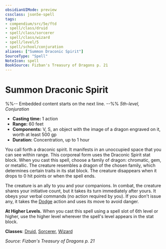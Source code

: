```yaml
---
obsidianUIMode: preview
cssclass: json5e-spell
tags:
- compendium/src/5e/ftd
- spell/class/druid
- spell/class/sorcerer
- spell/class/wizard
- spell/level/5
- spell/school/conjuration
aliases: ["Summon Draconic Spirit"]
SourceType: "Spell"
NoteIcon: spell
BookSource: Fizban's Treasury of Dragons p. 21
---
```

# Summon Draconic Spirit
%%-- Embedded content starts on the next line. --%%
*5th-level, Conjuration*  

- **Casting time:** 1 action
- **Range:** 60 feet
- **Components:** V, S, an object with the image of a dragon engraved on it, worth at least 500 gp
- **Duration:** Concentration, up to 1 hour

You call forth a draconic spirit. It manifests in an unoccupied space that you can see within range. This corporeal form uses the Draconic Spirit stat block. When you cast this spell, choose a family of dragon: chromatic, gem, or metallic. The creature resembles a dragon of the chosen family, which determines certain traits in its stat block. The creature disappears when it drops to 0 hit points or when the spell ends.

The creature is an ally to you and your companions. In combat, the creature shares your initiative count, but it takes its turn immediately after yours. It obeys your verbal commands (no action required by you). If you don't issue any, it takes the [Dodge](/2-Mechanics/CLI/rules/actions.md#Dodge) action and uses its move to avoid danger.

**At Higher Levels.** When you cast this spell using a spell slot of 6th level or higher, use the higher level wherever the spell's level appears in the stat block.

**Classes**: [Druid](/2-Mechanics/CLI/classes/druid.md), [Sorcerer](/2-Mechanics/CLI/classes/sorcerer.md), [Wizard](/2-Mechanics/CLI/classes/wizard.md)

*Source: Fizban's Treasury of Dragons p. 21*